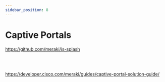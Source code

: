 ```yaml
---
sidebar_position: 8
---
```


# Captive Portals

<a href="https://github.com/meraki/js-splash">https://github.com/meraki/js-splash</a>

<br />
<br />

<a href='https://developer.cisco.com/meraki/guides/captive-portal-solution-guide/'>https://developer.cisco.com/meraki/guides/captive-portal-solution-guide/</a>
